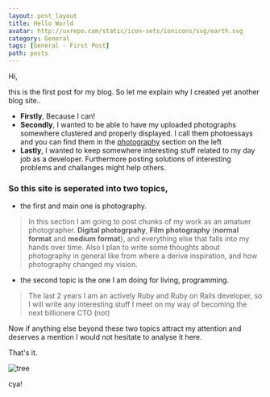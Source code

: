 ```yaml
---
layout: post_layout
title: Hello World
avatar: http://uxrepo.com/static/icon-sets/ionicons/svg/earth.svg
category: General
tags: [General - First Post]
path: posts
---
```


Hi,

this is the first post for my blog.
So let me explain why I created yet another blog site..

- **Firstly**, Because I can!
- **Secondly**, I wanted to be able to have my uploaded photographs somewhere clustered and properly displayed. I call them photoessays and you can find them in the [photography](http://rpk.io/photo_essays/) section on the left
- **Lastly**, I wanted to keep somewhere interesting stuff related to my day job as a developer. Furthermore posting solutions of interesting problems and challanges might help others.

### So this site is seperated into two topics,
- the first and main one is photography.

> In this section I am going to post chunks of my work as an amatuer photographer.
> **Digital photogrpahy**, **Film photography** (**normal format** and **medium format**), and everything else that falls into my hands over time.
> Also I plan to write some thoughts about photography in general like from where a derive inspiration, and how photography changed my vision.

- the second topic is the one I am doing for living, programming.

> The last 2 years I am an actively Ruby and Ruby on Rails developer, so I will write any interesting stuff I meet on my way of becoming the next billionere CTO (not)

Now if anything else beyond these two topics attract my attention and deserves a mention I would not hesitate to analyse it here.

That's it.

![tree](https://farm4.staticflickr.com/3782/12329014655_9a6be31676_c.jpg "tree")

cya!
